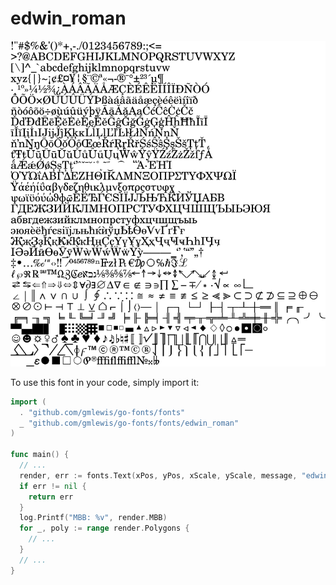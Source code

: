 # edwin_roman

![edwin_roman](edwin_roman.png)

To use this font in your code, simply import it:

```go
import (
  . "github.com/gmlewis/go-fonts/fonts"
  _ "github.com/gmlewis/go-fonts/fonts/edwin_roman"
)

func main() {
  // ...
  render, err := fonts.Text(xPos, yPos, xScale, yScale, message, "edwin_roman", Center)
  if err != nil {
    return err
  }
  log.Printf("MBB: %v", render.MBB)
  for _, poly := range render.Polygons {
    // ...
  }
  // ...
}
```
